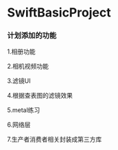 # SwiftBasicProject

### 计划添加的功能

1.相册功能

2.相机视频功能

3.滤镜UI

4.根据查表图的滤镜效果

5.metal练习

6.网络层

7.生产者消费者相关封装成第三方库
